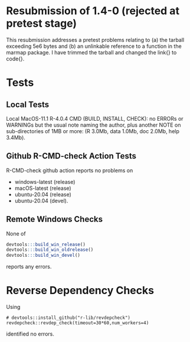 # Resubmission of 1.4-0 (rejected at pretest stage)

This resubmission addresses a pretest problems relating to (a) the tarball
exceeding 5e6 bytes and (b) an unlinkable reference to a function in the marmap
package.  I have trimmed the tarball and changed the link{} to code{}.

# Tests

## Local Tests

Local MacOS-11.1 R-4.0.4 CMD (BUILD, INSTALL, CHECK): no ERRORs or WARNINGs but
the usual note naming the author, plus another NOTE on sub-directories of 1MB
or more: (R 3.0Mb, data 1.0Mb, doc 2.0Mb, help 3.4Mb).

## Github R-CMD-check Action Tests

R-CMD-check github action reports no problems on
* windows-latest (release)
* macOS-latest (release)
* ubuntu-20.04 (release)
* ubuntu-20.04 (devel).


## Remote Windows Checks

None of
```R
devtools:::build_win_release()
devtools:::build_win_oldrelease()
devtools:::build_win_devel()
```
reports any errors.

# Reverse Dependency Checks

Using
```
# devtools::install_github("r-lib/revdepcheck")
revdepcheck::revdep_check(timeout=30*60,num_workers=4)
```
identified no errors.

